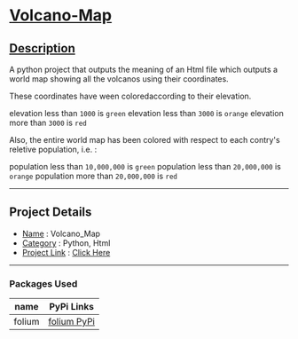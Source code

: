 # <ins>Volcano-Map</ins> #

## <ins> Description </ins>
A python project that outputs the meaning of an Html file which outputs a world map
showing all the volcanos using their coordinates.

These coordinates have ween coloredaccording to their elevation.

elevation less than  ` 1000 ` is ` green `
elevation less than  ` 3000 ` is ` orange `
elevation more than  ` 3000 ` is ` red `

Also, the entire world map has been colored with respect to each
contry's reletive population, i.e. :

population less than  ` 10,000,000 ` is ` green `
population less than  ` 20,000,000 ` is ` orange `
population more than  ` 20,000,000 ` is ` red `

---

## Project Details
* <ins>Name</ins> :  Volcano_Map
* <ins>Category</ins> :  Python, Html
* <ins>Project Link</ins> :  [Click Here]()

---

### Packages Used ###
| name   | PyPi Links                                            |
| ------ | ----------------------------------------------------- |
| folium | [folium PyPi](https://pypi.org/project/folium/0.1.5/) |

